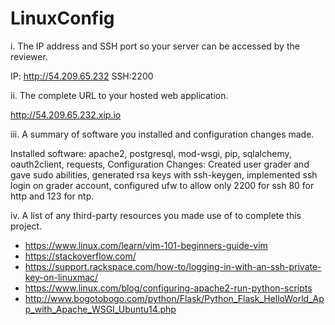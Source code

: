 # LinuxConfig

i. The IP address and SSH port so your server can be accessed by the reviewer.

IP: http://54.209.65.232 SSH:2200

ii. The complete URL to your hosted web application.

http://54.209.65.232.xip.io

iii. A summary of software you installed and configuration changes made.

Installed software: apache2, postgresql, mod-wsgi, pip, sqlalchemy, oauth2client, requests, 
Configuration Changes: Created user grader and gave sudo abilities, generated rsa keys with ssh-keygen, implemented ssh login on grader account, configured ufw to allow only 2200 for ssh 80 for http and 123 for ntp.

iv. A list of any third-party resources you made use of to complete this project.

- https://www.linux.com/learn/vim-101-beginners-guide-vim
- https://stackoverflow.com/
- https://support.rackspace.com/how-to/logging-in-with-an-ssh-private-key-on-linuxmac/
- https://www.linux.com/blog/configuring-apache2-run-python-scripts
- http://www.bogotobogo.com/python/Flask/Python_Flask_HelloWorld_App_with_Apache_WSGI_Ubuntu14.php
